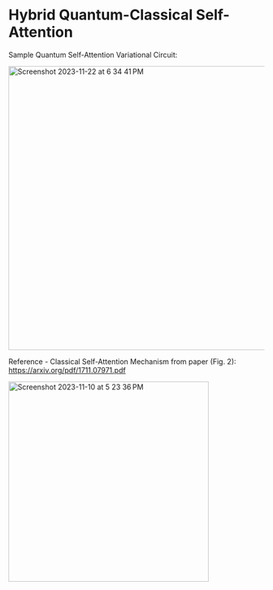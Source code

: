 # Hybrid Quantum-Classical Self-Attention

Sample Quantum Self-Attention Variational Circuit:

<img width="559" alt="Screenshot 2023-11-22 at 6 34 41 PM" src="https://github.com/sparshgup/HybridQuantumClassical-SelfAttention/assets/19605629/f604a62f-137b-46f2-8891-c0c846d19c28">


Reference - Classical Self-Attention Mechanism from paper (Fig. 2): https://arxiv.org/pdf/1711.07971.pdf

<img width="394" alt="Screenshot 2023-11-10 at 5 23 36 PM" src="https://github.com/sparshgup/HybridQuantumClassical-SelfAttention/assets/19605629/4f8e5cf1-d1fe-4653-ae99-11652565874a">
